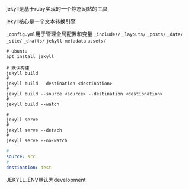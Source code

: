 jekyll是基于ruby实现的一个静态网站的工具



jekyll核心是一个文本转换引擎



`_config.yml`用于管理全局配置和变量
`_includes/`
`_layouts/`
`_posts/`
`_data/`
`_site/`
`_drafts/`
`jekyll-metadata`
`assets/`





```shell
# ubuntu
apt install jekyll
```



```shell
# 默认构建
jekyll build
# 
jekyll build --destination <destination>
#
jekyll build --source <source> --destination <destionation>
# 
jekyll build --watch
```



```shell
#
jekyll serve
#
jekyll serve --detach
#
jekyll serve --no-watch
```




```yml
#
source: src
#
destination: dest

```


JEKYLL_ENV默认为development